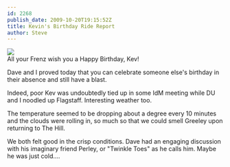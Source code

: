 ```yaml
---
id: 2268
publish_date: 2009-10-20T19:15:52Z
title: Kevin's Birthday Ride Report
author: Steve
---
```


![](http://lh6.ggpht.com/_zoD15FRZxcs/SuHeNeMPfXI/AAAAAAAABKw/29Csye0J4Ig/s2400/k-no-star-wars.jpg)  
All your Frenz wish you a Happy Birthday, Kev!

Dave and I proved today that you can celebrate someone else's birthday in their absence and still have a blast.

Indeed, poor Kev was undoubtedly tied up in some IdM meeting while DU and I noodled up Flagstaff. Interesting weather too.

The temperature seemed to be dropping about a degree every 10 minutes and the clouds were rolling in, so much so that we could smell Greeley upon returning to The Hill.

We both felt good in the crisp conditions. Dave had an engaging discussion with his imaginary friend Perley, or "Twinkle Toes" as he calls him. Maybe he was just cold....
